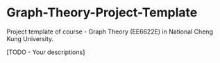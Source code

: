 # Graph-Theory-Project-Template
Project template of course - Graph Theory (EE6622E) in National Cheng Kung University.

[TODO - Your descriptions]